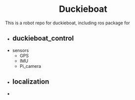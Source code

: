 <h1 align="center"> Duckieboat </h1>

This is a robot repo for duckieboat, including ros package for
- duckieboat_control
    - 
- sensors
    - GPS
    - IMU
    - Pi_camera
- localization
    - 
- 